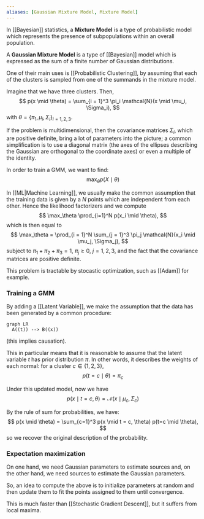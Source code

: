 ```yaml
---
aliases: [Gaussian Mixture Model, Mixture Model]
---
```


In [[Bayesian]] statistics, a __Mixture Model__ is a type of probabilistic model which represents the presence of subpopulations within an overall population. 

A __Gaussian Mixture Model__ is a type of [[Bayesian]] model which is expressed as the sum of a finite number of Gaussian distributions.

One of their main uses is [[Probabilistic Clustering]], by assuming that each of the clusters is sampled from one of the summands in the mixture model.

Imagine that we have three clusters. Then,
$$
p(x \mid \theta) = \sum_{i = 1}^3 \pi_i \mathcal{N}(x \mid \mu_i, \Sigma_i),
$$
with $\theta = \{ \pi_1, \mu_i, \Sigma_i \}_{i = 1, 2, 3}$.

If the problem is multidimensional, then the covariance matrices $\Sigma_i$, which are positive definite, bring a lot of parameters into the picture; a common simplification is to use a diagonal matrix (the axes of the ellipses describing the Gaussian are orthogonal to the coordinate axes) or even a multiple of the identity.

In order to train a GMM, we want to find:
$$
\max_\theta p(X \mid \theta)
$$

In [[ML|Machine Learning]], we usually make the common assumption that the training data is given by a $N$ points which are independent from each other. Hence the likelihood factorizers and we compute
$$
\max_\theta \prod_{i=1}^N p(x_i \mid \theta),
$$
which is then equal to
$$
\max_\theta = \prod_{i = 1}^N \sum_{j = 1}^3 \pi_j \mathcal{N}(x_i \mid \mu_j, \Sigma_j),
$$
subject to $\pi_1 + \pi_2 + \pi_3 = 1$, $\pi_j \geq 0$, $j = 1, 2, 3$, and the fact that the covariance matrices are positive definite.

This problem is tractable by stocastic optimization, such as [[Adam]] for example.

### Training a GMM

By adding a [[Latent Variable]], we make the assumption that the data has been generated by a common procedure:
```mermaid
graph LR
  A((t)) --> B((x))
```
(this implies causation).

This in particular means that it is reasonable to assume that the latent variable $t$ has prior distribution $\pi$. In other words, it describes the weights of each normal: for a cluster $c \in \{1, 2, 3\}$,
$$
p(t = c \mid \theta) = \pi_c
$$

Under this updated model, now we have
$$
p(x \mid t=c, \theta) = \mathcal{N}(x \mid \mu_c, \Sigma_c)
$$

By the rule of sum for probabilities, we have:
$$
p(x \mid \theta) = \sum_{c=1}^3 p(x \mid t = c, \theta) p(t=c \mid \theta),
$$
so we recover the original description of the probability.

### Expectation maximization

On one hand, we need Gaussian parameters to estimate sources and, on the other hand, we need sources to estimate the Gaussian parameters.

So, an idea to compute the above is to initialize parameters at random and then update them to fit the points assigned to them until convergence.

This is much faster than [[Stochastic Gradient Descent]], but it suffers from local maxima.
